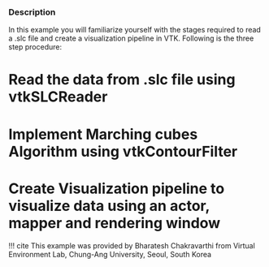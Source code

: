### Description

In this example you will familiarize yourself with the stages required to read a .slc file and create a visualization pipeline in VTK. 
Following is the three step procedure:

# Read the data from .slc file using vtkSLCReader

# Implement Marching cubes Algorithm using vtkContourFilter

# Create Visualization pipeline to visualize data using an actor, mapper and rendering window

!!! cite
    This example was provided by Bharatesh Chakravarthi from Virtual Environment Lab, Chung-Ang University, Seoul, South Korea
